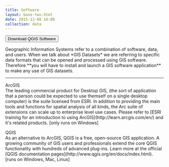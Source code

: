```yaml
---
title: Software
layout: base-two.html
date: 2015-12-08 16:00
collection: data
---
```


<div class="chunk">
<form method="get" style="display: inline;" action="http://qgis.org" target="_blank"><button class="button">Download QGIS Software</button></form>
<p>
<p>
Geographic Information Systems refer to a combination of software, data, and users.   When we talk about *GIS Datasets* we are referring to specific data formats that can be opened and processed using GIS software.   Therefore **you will have to install and launch a GIS software application** to make any use of GIS datasets.
<p>
<hr>
<p>
<span class="moray">ArcGIS</span>
<br>The leading commercial product for Desktop GIS, (the sort of application that a person could be expected to use themself on a single desktop computer) is the suite licensed from ESRI.   In addition to providing the main tools and functions for spatial analysis of all kinds, the Arc suite of extensions can scale up to enterprise level use cases.  Please refer to [ESRI training for an introduction to using ArcGIS](http://learn.arcgis.com/en/) and it's related products.  [only runs on Windows]

</p>

<p>
<span class="moray">QGIS</span>
<br>As an alternative to ArcGIS, QGIS is a free, open-source GIS application.  A growing community of GIS users and professionals extend the core QGIS functionality with hundreds of advanced plug-ins. Learn more at the official [QGIS documentation pages](http://www.qgis.org/en/docs/index.html).   [runs on Windows, Mac, Linux]

</p>




</div>